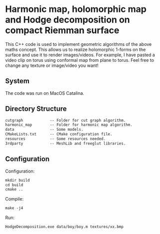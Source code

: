 # Harmonic map, holomorphic map and Hodge decomposition on compact Riemman surface

This C++ code is used to implement geometric algorithms of the above maths concept. This allows us to realize holomorphic 1-forms on the surface and use it to render images/videos. For example, I have pasted a video clip on torus using conformal map from plane to torus. Feel free to change any texture or image/video you want!

## System

The code was run on MacOS Catalina.

## Directory Structure

``` txt
cutgraph            -- Folder for cut graph algorithm.
harmonic_map        -- Folder for harmonic map algorithm. 
data                -- Some models.
CMakeLists.txt      -- CMake configuration file.
resources           -- Some resources needed.
3rdparty            -- MeshLib and freeglut libraries.
```

## Configuration
Configuration:
``` txt
mkdir build
cd build
cmake ..
```

Compile:
``` txt
make -j4
```

Run:
``` txt
HodgeDecomposition.exe data/boy/boy.m textures/xx.bmp
```


